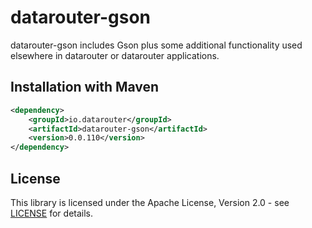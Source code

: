 # datarouter-gson

datarouter-gson includes Gson plus some additional functionality used elsewhere in datarouter or datarouter applications.

## Installation with Maven

```xml
<dependency>
	<groupId>io.datarouter</groupId>
	<artifactId>datarouter-gson</artifactId>
	<version>0.0.110</version>
</dependency>
```

## License

This library is licensed under the Apache License, Version 2.0 - see [LICENSE](../LICENSE) for details.
